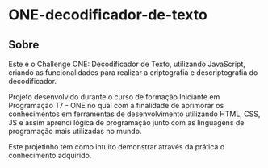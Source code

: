 ﻿# ONE-decodificador-de-texto

## Sobre

Este é o Challenge ONE: Decodificador de Texto, utilizando JavaScript, criando as funcionalidades para realizar a criptografia e descriptografia do decodificador.

Projeto desenvolvido durante o curso de formação Iniciante em Programação T7 - ONE no qual com a finalidade de aprimorar os conhecimentos em ferramentas de desenvolvimento utilizando HTML, CSS, JS e assim aprendi lógica de programação junto com as linguagens de programação mais utilizadas no mundo.

Este projetinho tem como intuito demonstrar através da prática o conhecimento adquirido.
